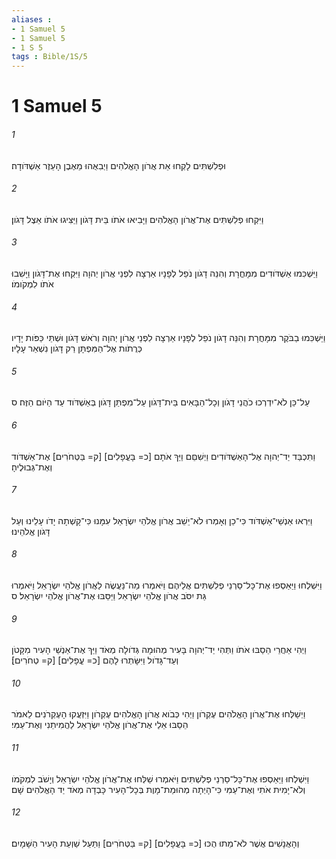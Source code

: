 ```yaml
---
aliases : 
- 1 Samuel 5
- 1 Samuel 5
- 1 S 5
tags : Bible/1S/5
---
```


# 1 Samuel 5

###### 1
וּפְלִשְׁתִּים לָקְחוּ אֵת אֲרֹון הָאֱלֹהִים וַיְבִאֻהוּ מֵאֶבֶן הָעֵזֶר אַשְׁדֹּודָה׃
###### 2
וַיִּקְחוּ פְלִשְׁתִּים אֶת־אֲרֹון הָאֱלֹהִים וַיָּבִיאוּ אֹתֹו בֵּית דָּגֹון וַיַּצִּיגוּ אֹתֹו אֵצֶל דָּגֹון׃
###### 3
וַיַּשְׁכִּמוּ אַשְׁדֹּודִים מִמָּחֳרָת וְהִנֵּה דָגֹון נֹפֵל לְפָנָיו אַרְצָה לִפְנֵי אֲרֹון יְהוָה וַיִּקְחוּ אֶת־דָּגֹון וַיָּשִׁבוּ אֹתֹו לִמְקֹומֹו׃
###### 4
וַיַּשְׁכִּמוּ בַבֹּקֶר מִמָּחֳרָת וְהִנֵּה דָגֹון נֹפֵל לְפָנָיו אַרְצָה לִפְנֵי אֲרֹון יְהוָה וְרֹאשׁ דָּגֹון וּשְׁתֵּי כַּפֹּות יָדָיו כְּרֻתֹות אֶל־הַמִּפְתָּן רַק דָּגֹון נִשְׁאַר עָלָיו׃
###### 5
עַל־כֵּן לֹא־יִדְרְכוּ כֹהֲנֵי דָגֹון וְכָל־הַבָּאִים בֵּית־דָּגֹון עַל־מִפְתַּן דָּגֹון בְּאַשְׁדֹּוד עַד הַיֹּום הַזֶּה׃ ס
###### 6
וַתִּכְבַּד יַד־יְהוָה אֶל־הָאַשְׁדֹּודִים וַיְשִׁםֵּם וַיַּךְ אֹתָם [כ= בָּעֳפָלִים] [ק= בַּטְּחֹרִים] אֶת־אַשְׁדֹּוד וְאֶת־גְּבוּלֶיהָ׃
###### 7
וַיִּרְאוּ אַנְשֵׁי־אַשְׁדֹּוד כִּי־כֵן וְאָמְרוּ לֹא־יֵשֵׁב אֲרֹון אֱלֹהֵי יִשְׂרָאֵל עִמָּנוּ כִּי־קָשְׁתָה יָדֹו עָלֵינוּ וְעַל דָּגֹון אֱלֹהֵינוּ׃
###### 8
וַיִּשְׁלְחוּ וַיַּאַסְפוּ אֶת־כָּל־סַרְנֵי פְלִשְׁתִּים אֲלֵיהֶם וַיֹּאמְרוּ מַה־נַּעֲשֶׂה לַאֲרֹון אֱלֹהֵי יִשְׂרָאֵל וַיֹּאמְרוּ גַּת יִסֹּב אֲרֹון אֱלֹהֵי יִשְׂרָאֵל וַיַּסֵּבּוּ אֶת־אֲרֹון אֱלֹהֵי יִשְׂרָאֵל׃ ס
###### 9
וַיְהִי אַחֲרֵי הֵסַבּוּ אֹתֹו וַתְּהִי יַד־יְהוָה בָּעִיר מְהוּמָה גְּדֹולָה מְאֹד וַיַּךְ אֶת־אַנְשֵׁי הָעִיר מִקָּטֹן וְעַד־גָּדֹול וַיִּשָּׂתְרוּ לָהֶם [כ= עֳפָלִים] [ק= טְחֹרִים]׃
###### 10
וַיְשַׁלְּחוּ אֶת־אֲרֹון הָאֱלֹהִים עֶקְרֹון וַיְהִי כְּבֹוא אֲרֹון הָאֱלֹהִים עֶקְרֹון וַיִּזְעֲקוּ הָעֶקְרֹנִים לֵאמֹר הֵסַבּוּ אֵלַי אֶת־אֲרֹון אֱלֹהֵי יִשְׂרָאֵל לַהֲמִיתֵנִי וְאֶת־עַמִּי׃
###### 11
וַיִּשְׁלְחוּ וַיַּאַסְפוּ אֶת־כָּל־סַרְנֵי פְלִשְׁתִּים וַיֹּאמְרוּ שַׁלְּחוּ אֶת־אֲרֹון אֱלֹהֵי יִשְׂרָאֵל וְיָשֹׁב לִמְקֹמֹו וְלֹא־יָמִית אֹתִי וְאֶת־עַמִּי כִּי־הָיְתָה מְהוּמַת־מָוֶת בְּכָל־הָעִיר כָּבְדָה מְאֹד יַד הָאֱלֹהִים שָׁם׃
###### 12
וְהָאֲנָשִׁים אֲשֶׁר לֹא־מֵתוּ הֻכּוּ [כ= בָּעֳפָלִים] [ק= בַּטְּחֹרִים] וַתַּעַל שַׁוְעַת הָעִיר הַשָּׁמָיִם׃
